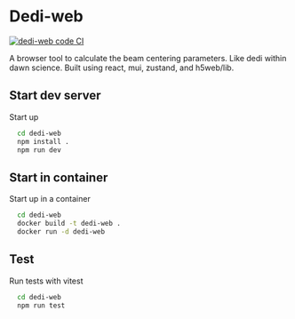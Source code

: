 # Dedi-web

[![dedi-web code CI](https://github.com/tizayi/dedi-web/actions/workflows/code.yml/badge.svg)](https://github.com/tizayi/dedi-web/actions/workflows/code.yml)

A browser tool to calculate the beam centering parameters. Like dedi within dawn science. Built using react, mui, zustand, and h5web/lib.

## Start dev server

Start up

```bash
  cd dedi-web
  npm install .
  npm run dev
```

## Start in container

Start up in a container

```bash
  cd dedi-web
  docker build -t dedi-web .
  docker run -d dedi-web
```

## Test

Run tests with vitest

```bash
  cd dedi-web
  npm run test
```
